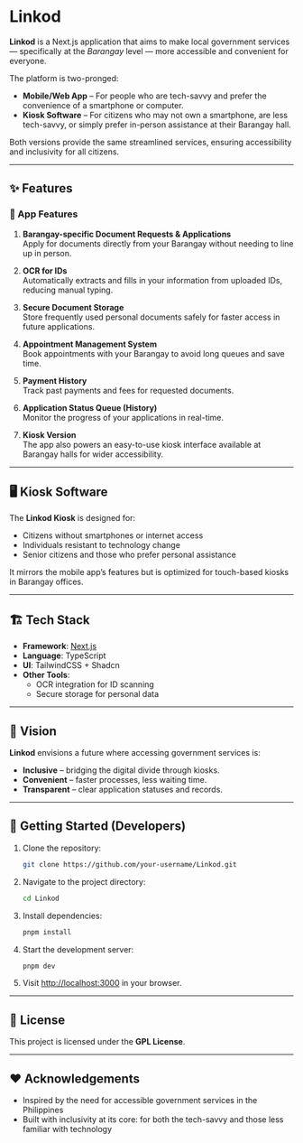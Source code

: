 # Linkod

**Linkod** is a Next.js application that aims to make local government services — specifically at the *Barangay* level — more accessible and convenient for everyone.  

The platform is two-pronged:
- **Mobile/Web App** – For people who are tech-savvy and prefer the convenience of a smartphone or computer.  
- **Kiosk Software** – For citizens who may not own a smartphone, are less tech-savvy, or simply prefer in-person assistance at their Barangay hall.  

Both versions provide the same streamlined services, ensuring accessibility and inclusivity for all citizens.

---

## ✨ Features

### 📱 App Features
1. **Barangay-specific Document Requests & Applications**  
   Apply for documents directly from your Barangay without needing to line up in person.

2. **OCR for IDs**  
   Automatically extracts and fills in your information from uploaded IDs, reducing manual typing.

3. **Secure Document Storage**  
   Store frequently used personal documents safely for faster access in future applications.  

4. **Appointment Management System**  
   Book appointments with your Barangay to avoid long queues and save time.  

5. **Payment History**  
   Track past payments and fees for requested documents.  

6. **Application Status Queue (History)**  
   Monitor the progress of your applications in real-time.  

7. **Kiosk Version**  
   The app also powers an easy-to-use kiosk interface available at Barangay halls for wider accessibility.  

---

## 🖥️ Kiosk Software
The **Linkod Kiosk** is designed for:
- Citizens without smartphones or internet access  
- Individuals resistant to technology change  
- Senior citizens and those who prefer personal assistance  

It mirrors the mobile app’s features but is optimized for touch-based kiosks in Barangay offices.  

---

## 🏗️ Tech Stack
- **Framework**: [Next.js](https://nextjs.org/)  
- **Language**: TypeScript  
- **UI**: TailwindCSS + Shadcn  
- **Other Tools**:  
  - OCR integration for ID scanning  
  - Secure storage for personal data  

---

## 📖 Vision
**Linkod** envisions a future where accessing government services is:  
- **Inclusive** – bridging the digital divide through kiosks.  
- **Convenient** – faster processes, less waiting time.  
- **Transparent** – clear application statuses and records.  

---

## 🚀 Getting Started (Developers)
1. Clone the repository:
   ```bash
   git clone https://github.com/your-username/Linkod.git
   ```
2. Navigate to the project directory:
   ```bash
   cd Linkod
   ```
3. Install dependencies:
   ```bash
   pnpm install
   ```
4. Start the development server:
   ```bash
   pnpm dev
   ```
5. Visit [http://localhost:3000](http://localhost:3000) in your browser.  

---

## 📜 License
This project is licensed under the **GPL License**.  

---

## ❤️ Acknowledgements
- Inspired by the need for accessible government services in the Philippines  
- Built with inclusivity at its core: for both the tech-savvy and those less familiar with technology  
